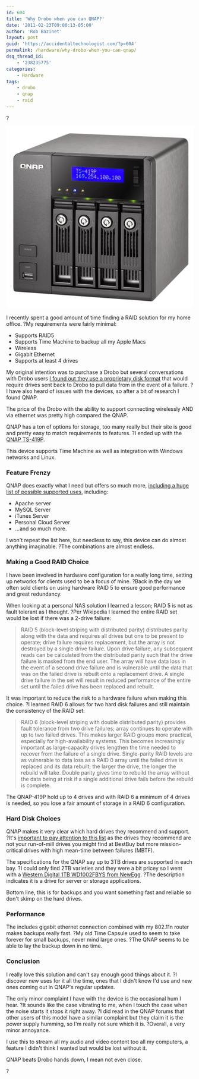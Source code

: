 ```yaml
---
id: 604
title: 'Why Drobo when you can QNAP?'
date: '2011-02-23T09:00:13-05:00'
author: 'Rob Bazinet'
layout: post
guid: 'https://accidentaltechnologist.com/?p=604'
permalink: /hardware/why-drobo-when-you-can-qnap/
dsq_thread_id:
    - '238235775'
categories:
    - Hardware
tags:
    - drobo
    - qnap
    - raid
---
```


?

![TS 419P 01](/assets/img/2011/02/TS-419P_01.jpg "TS-419P_01.jpg")

I recently spent a good amount of time finding a RAID solution for my home office. ?My requirements were fairly minimal:

- Supports RAID5
- Supports Time Machine to backup all my Apple Macs
- Wireless
- Gigabit Ethernet
- Supports at least 4 drives

My original intention was to purchase a Drobo but several conversations with Drobo users [I found out they use a proprietary disk format](https://www.google.com/search?aq=1&oq=drobo+propr&sourceid=chrome&ie=UTF-8&q=drobo+proprietary+format) that would require drives sent back to Drobo to pull data from in the event of a failure. ?I have also heard of issues with the devices, so after a bit of research I found QNAP.

The price of the Drobo with the ability to support connecting wirelessly AND via ethernet was pretty high compared the QNAP.

QNAP has a ton of options for storage, too many really but their site is good and pretty easy to match requirements to features. ?I ended up with the [QNAP TS-419P](https://qnap.com/pro_detail_feature.asp?p_id=183).

This device supports Time Machine as well as integration with Windows networks and Linux.

### Feature Frenzy

QNAP does exactly what I need but offers so much more, [including a huge list of possible supported uses](https://qnap.com/pro_detail_software.asp?p_id=183), including:

- Apache server
- MySQL Server
- iTunes Server
- Personal Cloud Server
- ...and so much more.

I won't repeat the list here, but needless to say, this device can do almost anything imaginable. ?The combinations are almost endless.

### Making a Good RAID Choice

I have been involved in hardware configuration for a really long time, setting up networks for clients used to be a focus of mine. ?Back in the day we often sold clients on using hardware RAID 5 to ensure good performance and great redundancy.

When looking at a personal NAS solution I learned a lesson; RAID 5 is not as fault tolerant as I thought. ?Per Wikipedia I learned the entire RAID set would be lost if there was a 2-drive failure:

> RAID 5 (block-level striping with distributed parity) distributes parity along with the data and requires all drives but one to be present to operate; drive failure requires replacement, but the array is not destroyed by a single drive failure. Upon drive failure, any subsequent reads can be calculated from the distributed parity such that the drive failure is masked from the end user. The array will have data loss in the event of a second drive failure and is vulnerable until the data that was on the failed drive is rebuilt onto a replacement drive. A single drive failure in the set will result in reduced performance of the entire set until the failed drive has been replaced and rebuilt.

It was important to reduce the risk to a hardware failure when making this choice. ?I learned RAID 6 allows for two hard disk failures and still maintain the consistency of the RAID set:

> RAID 6 (block-level striping with double distributed parity) provides fault tolerance from two drive failures; array continues to operate with up to two failed drives. This makes larger RAID groups more practical, especially for high-availability systems. This becomes increasingly important as large-capacity drives lengthen the time needed to recover from the failure of a single drive. Single-parity RAID levels are as vulnerable to data loss as a RAID 0 array until the failed drive is replaced and its data rebuilt; the larger the drive, the longer the rebuild will take. Double parity gives time to rebuild the array without the data being at risk if a single additional drive fails before the rebuild is complete.

The QNAP-419P hold up to 4 drives and with RAID 6 a minimum of 4 drives is needed, so you lose a fair amount of storage in a RAID 6 configuration.

### Hard Disk Choices

QNAP makes it very clear which hard drives they recommend and support. ?It's [important to pay attention to this list](https://qnap.com/pro_compatibility.asp) as the drives they recommend are not your run-of-mill drives you might find at BestBuy but more mission-critical drives with high mean-time between failures (MBTF).

The specifications for the QNAP say up to 3TB drives are supported in each bay. ?I could only find 2TB varieties and they were a bit pricey so I went with a [Western Digital 1TB WD1002FBYS from NewEgg](https://www.newegg.com/Product/Product.aspx?Item=N82E16822136313&cm_re=WD1002FBYS-_-22-136-313-_-Product). ?The description indicates it is a drive for server or storage applications.

Bottom line, this is for backups and you want something fast and reliable so don't skimp on the hard drives.

### Performance

The includes gigabit ethernet connection combined with my 802.11n router makes backups really fast. ?My old Time Capsule used to seem to take forever for small backups, never mind large ones. ?The QNAP seems to be able to lay the backup down in no time.

### Conclusion

I really love this solution and can't say enough good things about it. ?I discover new uses for it all the time, ones that I didn't know I'd use and new ones coming out in QNAP's regular updates.

The only minor complaint I have with the device is the occasional hum I hear. ?It sounds like the case vibrating to me, when I touch the case when the noise starts it stops it right away. ?I did read in the QNAP forums that other users of this model have a similar complaint but they claim it is the power supply humming, so I'm really not sure which it is. ?Overall, a very minor annoyance.

I use this to stream all my audio and video content too all my computers, a feature I didn't think I wanted but would be lost without it.

QNAP beats Drobo hands down, I mean not even close.

?